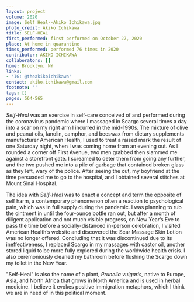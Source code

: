 ```yaml
---
layout: project
volume: 2020
image: Self_Heal--Akiko_Ichikawa.jpg
photo_credit: Akiko Ichikawa
title: SELF-HEAL
first_performed: first performed on October 27, 2020
place: At home in quarantine
times_performed: performed 76 times in 2020
contributor: AKIKO ICHIKAWA
collaborators: []
home: Brooklyn, NY
links:
- 'IG: @theakikoichikawa'
contact: akiko.ichikawa@gmail.com
footnote: ''
tags: []
pages: 564-565
---
```



*Self-Heal* was an exercise in self-care conceived of and performed during the coronavirus pandemic where I massaged in Scargo several times a day into a scar on my right arm I incurred in the mid-1990s. The mixture of olive and peanut oils, lanolin, camphor, and beeswax from dietary supplements manufacturer American Health, I used to treat a raised mark the result of one Saturday night, when I was coming home from an evening out. As I rounded a corner off First Avenue, two men grabbed then slammed me against a storefront gate. I screamed to deter them from going any further, and the two pushed me into a pile of garbage that contained broken glass as they left, wary of the police. After seeing the cut, my boyfriend at the time persuaded me to go to the hospital, and I obtained several stitches at Mount Sinai Hospital.

The idea with *Self-Heal* was to enact a concept and term the opposite of self harm, a contemporary phenomenon often a reaction to psychological pain, which was in full supply during the pandemic. I was planning to rub the ointment in until the four-ounce bottle ran out, but after a month of diligent application and not much visible progress, on New Year’s Eve to pass the time before a socially-distanced in-person celebration, I visited American Health’s website and discovered the Scar Massage Skin Lotion was no longer offered. Concluding that it was discontinued due to its ineffectiveness, I replaced Scargo in my massages with castor oil, another stored liquid to be more fully explored during the worldwide health crisis. I also ceremoniously cleaned my bathroom before flushing the Scargo down my toilet in the New Year.

"Self-Heal" is also the name of a plant, *Prunella vulgaris,* native to Europe, Asia, and North Africa that grows in North America and is used in herbal medicine. I believe it evokes positive immigration metaphors, which I think we are in need of in this political moment.
